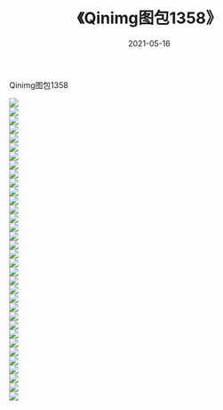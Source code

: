 ﻿---
layout: post
title:  《Qinimg图包1358》
date:   2021-05-16
img: http://imgx.orgx.ga/Qinimg图包/Qinimg图包1358/000.jpg
categories: [美女, 清纯, 唯美]
---

Qinimg图包1358

 ![](http://imgx.orgx.ga/Qinimg图包/Qinimg图包1358/001.jpg) <br>![](http://imgx.orgx.ga/Qinimg图包/Qinimg图包1358/002.jpg) <br>![](http://imgx.orgx.ga/Qinimg图包/Qinimg图包1358/003.jpg) <br>![](http://imgx.orgx.ga/Qinimg图包/Qinimg图包1358/004.jpg) <br>![](http://imgx.orgx.ga/Qinimg图包/Qinimg图包1358/005.jpg) <br>![](http://imgx.orgx.ga/Qinimg图包/Qinimg图包1358/006.jpg) <br>![](http://imgx.orgx.ga/Qinimg图包/Qinimg图包1358/007.jpg) <br>![](http://imgx.orgx.ga/Qinimg图包/Qinimg图包1358/008.jpg) <br>![](http://imgx.orgx.ga/Qinimg图包/Qinimg图包1358/009.jpg) <br>![](http://imgx.orgx.ga/Qinimg图包/Qinimg图包1358/010.jpg) <br>![](http://imgx.orgx.ga/Qinimg图包/Qinimg图包1358/011.jpg) <br>![](http://imgx.orgx.ga/Qinimg图包/Qinimg图包1358/012.jpg) <br>![](http://imgx.orgx.ga/Qinimg图包/Qinimg图包1358/013.jpg) <br>![](http://imgx.orgx.ga/Qinimg图包/Qinimg图包1358/014.jpg) <br>![](http://imgx.orgx.ga/Qinimg图包/Qinimg图包1358/015.jpg) <br>![](http://imgx.orgx.ga/Qinimg图包/Qinimg图包1358/016.jpg) <br>![](http://imgx.orgx.ga/Qinimg图包/Qinimg图包1358/017.jpg) <br>![](http://imgx.orgx.ga/Qinimg图包/Qinimg图包1358/018.jpg) <br>![](http://imgx.orgx.ga/Qinimg图包/Qinimg图包1358/019.jpg) <br>![](http://imgx.orgx.ga/Qinimg图包/Qinimg图包1358/020.jpg) <br>![](http://imgx.orgx.ga/Qinimg图包/Qinimg图包1358/021.jpg) <br>![](http://imgx.orgx.ga/Qinimg图包/Qinimg图包1358/022.jpg) <br>![](http://imgx.orgx.ga/Qinimg图包/Qinimg图包1358/023.jpg) <br>![](http://imgx.orgx.ga/Qinimg图包/Qinimg图包1358/024.jpg) <br>![](http://imgx.orgx.ga/Qinimg图包/Qinimg图包1358/025.jpg) <br>![](http://imgx.orgx.ga/Qinimg图包/Qinimg图包1358/026.jpg) <br>![](http://imgx.orgx.ga/Qinimg图包/Qinimg图包1358/027.jpg) <br>![](http://imgx.orgx.ga/Qinimg图包/Qinimg图包1358/028.jpg) <br>![](http://imgx.orgx.ga/Qinimg图包/Qinimg图包1358/029.jpg) <br>![](http://imgx.orgx.ga/Qinimg图包/Qinimg图包1358/030.jpg) <br>![](http://imgx.orgx.ga/Qinimg图包/Qinimg图包1358/031.jpg) <br>![](http://imgx.orgx.ga/Qinimg图包/Qinimg图包1358/032.jpg) <br>![](http://imgx.orgx.ga/Qinimg图包/Qinimg图包1358/033.jpg) <br>![](http://imgx.orgx.ga/Qinimg图包/Qinimg图包1358/034.jpg) <br>